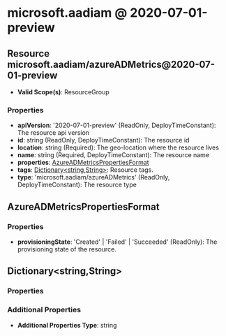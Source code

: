 # microsoft.aadiam @ 2020-07-01-preview

## Resource microsoft.aadiam/azureADMetrics@2020-07-01-preview
* **Valid Scope(s)**: ResourceGroup
### Properties
* **apiVersion**: '2020-07-01-preview' (ReadOnly, DeployTimeConstant): The resource api version
* **id**: string (ReadOnly, DeployTimeConstant): The resource id
* **location**: string (Required): The geo-location where the resource lives
* **name**: string (Required, DeployTimeConstant): The resource name
* **properties**: [AzureADMetricsPropertiesFormat](#azureadmetricspropertiesformat)
* **tags**: [Dictionary<string,String>](#dictionarystringstring): Resource tags.
* **type**: 'microsoft.aadiam/azureADMetrics' (ReadOnly, DeployTimeConstant): The resource type

## AzureADMetricsPropertiesFormat
### Properties
* **provisioningState**: 'Created' | 'Failed' | 'Succeeded' (ReadOnly): The provisioning state of the resource.

## Dictionary<string,String>
### Properties
### Additional Properties
* **Additional Properties Type**: string

